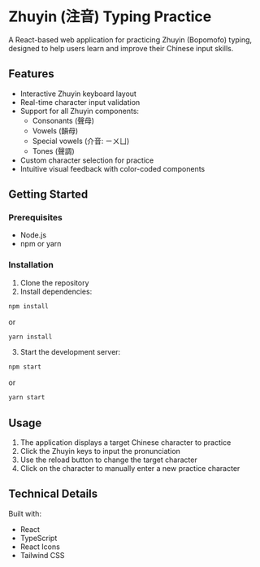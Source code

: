 # Zhuyin (注音) Typing Practice

A React-based web application for practicing Zhuyin (Bopomofo) typing, designed to help users learn and improve their Chinese input skills.

## Features

- Interactive Zhuyin keyboard layout
- Real-time character input validation
- Support for all Zhuyin components:
  - Consonants (聲母)
  - Vowels (韻母)
  - Special vowels (介音: ㄧㄨㄩ)
  - Tones (聲調)
- Custom character selection for practice
- Intuitive visual feedback with color-coded components

## Getting Started

### Prerequisites

- Node.js
- npm or yarn

### Installation

1. Clone the repository
2. Install dependencies:
```bash
npm install
```
or
```bash
yarn install
```

3. Start the development server:
```bash
npm start
```
or
```bash
yarn start
```

## Usage

1. The application displays a target Chinese character to practice
2. Click the Zhuyin keys to input the pronunciation
3. Use the reload button to change the target character
4. Click on the character to manually enter a new practice character

## Technical Details

Built with:
- React
- TypeScript
- React Icons
- Tailwind CSS